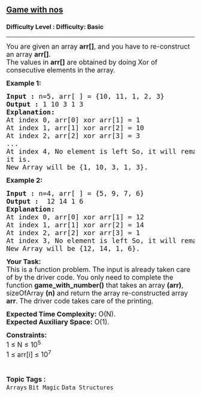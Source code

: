 <h2><a href="https://www.geeksforgeeks.org/problems/game-with-nos3123/1">Game with nos</a></h2><h3>Difficulty Level : Difficulty: Basic</h3><hr><div class="problems_problem_content__Xm_eO"><p><span style="font-size:18px">You are given an array <strong>arr[]</strong>, and you have to re-construct an&nbsp;array <strong>arr[]</strong>.<br>
The values in <strong>arr[]</strong> are obtained by doing Xor of consecutive elements in the array.</span></p>

<p><span style="font-size:18px"><strong>Example 1:</strong></span></p>

<pre><span style="font-size:18px"><strong>Input :</strong> n=5, arr[ ] = {10, 11, 1, 2, 3}
<strong>Output :</strong> 1 10 3 1 3
<strong>Explanation:</strong>
At index 0, arr[0] xor arr[1] = 1
At index 1, arr[1] xor arr[2] = 10
At index 2, arr[2] xor arr[3] = 3
...
At index 4, No element is left So, it will remain as
it is.
New Array will be {1, 10, 3, 1, 3}.</span></pre>

<p><span style="font-size:18px"><strong>Example 2:</strong></span></p>

<pre><span style="font-size:18px"><strong>Input :</strong> n=4, arr[ ] = {5, 9, 7, 6}
<strong>Output :</strong>  12 14 1 6
<strong>Explanation:</strong>
At index 0, arr[0] xor arr[1] = 12
At index 1, arr[1] xor arr[2] = 14
At index 2, arr[2] xor arr[3] = 1
At index 3, No element is left So, it will remain as it is.
New Array will be {12, 14, 1, 6}.</span></pre>

<p><span style="font-size:18px"><strong>Your Task:</strong><br>
This is a function problem. The input is already taken care of by the driver code. You only need to complete the function <strong>game_with_number()</strong> that takes an array <strong>(arr)</strong>, sizeOfArray <strong>(n)</strong>&nbsp;and return the array re-constructed array <strong>arr</strong>. The driver code takes care of the printing.</span></p>

<p><span style="font-size:18px"><strong>Expected Time Complexity:</strong>&nbsp;O(N).<br>
<strong>Expected Auxiliary Space:</strong>&nbsp;O(1).</span></p>

<p><span style="font-size:18px"><strong>Constraints:</strong><br>
1 ≤ N ≤ 10<sup>5</sup><br>
1 ≤ arr[i] ≤ 10<sup>7</sup></span></p>
</div><br><p><span style=font-size:18px><strong>Topic Tags : </strong><br><code>Arrays</code>&nbsp;<code>Bit Magic</code>&nbsp;<code>Data Structures</code>&nbsp;